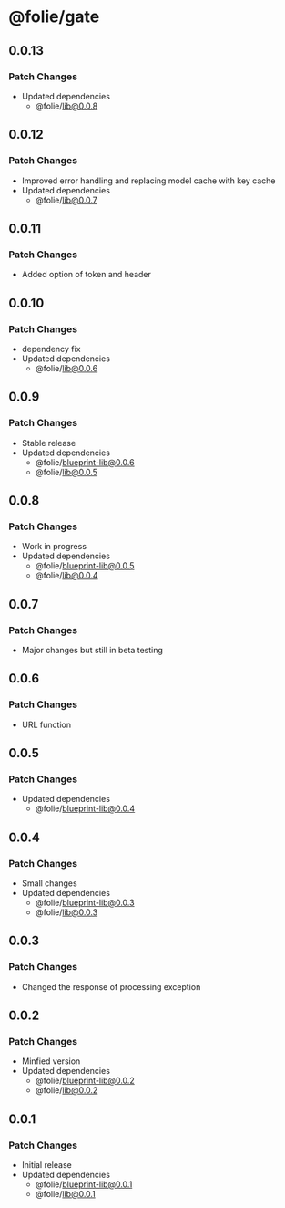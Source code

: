 # @folie/gate

## 0.0.13

### Patch Changes

- Updated dependencies
  - @folie/lib@0.0.8

## 0.0.12

### Patch Changes

- Improved error handling and replacing model cache with key cache
- Updated dependencies
  - @folie/lib@0.0.7

## 0.0.11

### Patch Changes

- Added option of token and header

## 0.0.10

### Patch Changes

- dependency fix
- Updated dependencies
  - @folie/lib@0.0.6

## 0.0.9

### Patch Changes

- Stable release
- Updated dependencies
  - @folie/blueprint-lib@0.0.6
  - @folie/lib@0.0.5

## 0.0.8

### Patch Changes

- Work in progress
- Updated dependencies
  - @folie/blueprint-lib@0.0.5
  - @folie/lib@0.0.4

## 0.0.7

### Patch Changes

- Major changes but still in beta testing

## 0.0.6

### Patch Changes

- URL function

## 0.0.5

### Patch Changes

- Updated dependencies
  - @folie/blueprint-lib@0.0.4

## 0.0.4

### Patch Changes

- Small changes
- Updated dependencies
  - @folie/blueprint-lib@0.0.3
  - @folie/lib@0.0.3

## 0.0.3

### Patch Changes

- Changed the response of processing exception

## 0.0.2

### Patch Changes

- Minfied version
- Updated dependencies
  - @folie/blueprint-lib@0.0.2
  - @folie/lib@0.0.2

## 0.0.1

### Patch Changes

- Initial release
- Updated dependencies
  - @folie/blueprint-lib@0.0.1
  - @folie/lib@0.0.1
